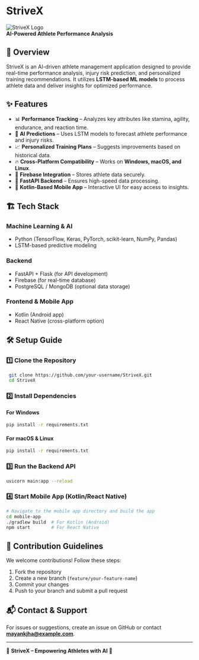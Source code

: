 # StriveX

![StriveX Logo](link-to-logo.png)  
**AI-Powered Athlete Performance Analysis**

## 🚀 Overview
StriveX is an AI-driven athlete management application designed to provide real-time performance analysis, injury risk prediction, and personalized training recommendations. It utilizes **LSTM-based ML models** to process athlete data and deliver insights for optimized performance.

## ✨ Features
- 📊 **Performance Tracking** – Analyzes key attributes like stamina, agility, endurance, and reaction time.
- 🤖 **AI Predictions** – Uses LSTM models to forecast athlete performance and injury risks.
- 📈 **Personalized Training Plans** – Suggests improvements based on historical data.
- 🔥 **Cross-Platform Compatibility** – Works on **Windows, macOS, and Linux**.
- 🔗 **Firebase Integration** – Stores athlete data securely.
- 📡 **FastAPI Backend** – Ensures high-speed data processing.
- 📱 **Kotlin-Based Mobile App** – Interactive UI for easy access to insights.

## 🏗️ Tech Stack
### **Machine Learning & AI**
- Python (TensorFlow, Keras, PyTorch, scikit-learn, NumPy, Pandas)
- LSTM-based predictive modeling

### **Backend**
- FastAPI + Flask (for API development)
- Firebase (for real-time database)
- PostgreSQL / MongoDB (optional data storage)

### **Frontend & Mobile App**
- Kotlin (Android app)
- React Native (cross-platform option)

## 🛠️ Setup Guide
### **1️⃣ Clone the Repository**
```sh
 git clone https://github.com/your-username/StriveX.git
 cd StriveX
```

### **2️⃣ Install Dependencies**
#### **For Windows**
```sh
pip install -r requirements.txt
```
#### **For macOS & Linux**
```sh
pip install -r requirements.txt
```

### **3️⃣ Run the Backend API**
```sh
uvicorn main:app --reload
```

### **4️⃣ Start Mobile App (Kotlin/React Native)**
```sh
# Navigate to the mobile app directory and build the app
cd mobile-app
./gradlew build  # For Kotlin (Android)
npm start        # For React Native
```

## 🧩 Contribution Guidelines
We welcome contributions! Follow these steps:
1. Fork the repository
2. Create a new branch (`feature/your-feature-name`)
3. Commit your changes
4. Push to your branch and submit a pull request

## 📬 Contact & Support
For issues or suggestions, create an issue on GitHub or contact **mayankjha@example.com**.

---
📌 **StriveX – Empowering Athletes with AI** 🌟

